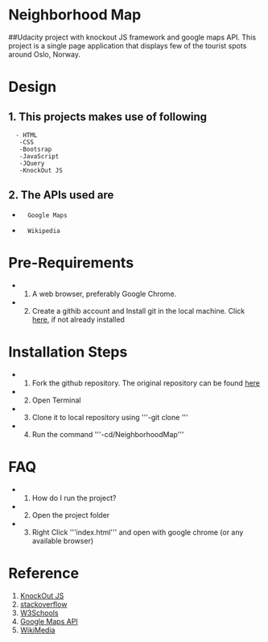 Neighborhood Map
================
##Udacity project with knockout JS framework and google maps API.
  This project is a single page application that displays few of the tourist spots around Oslo, Norway.

Design
=======
## 1. This projects makes use of following
      - HTML
       -CSS
       -Bootsrap
       -JavaScript
       -JQuery
       -KnockOut JS

## 2. The APIs used are
*       Google Maps
*       Wikipedia

Pre-Requirements
=================
-  1. A web browser, preferably Google Chrome.
-  2. Create a githib account and Install git in the local machine. Click [here](https://github.com/), if 
      not already installed

Installation Steps
==================
-  1. Fork the github repository. The original repository can be found [here](https://github.com/daliasgit/NeighborhoodMap)
-  2. Open Terminal
-  3. Clone it to local repository using '''-git clone <fork repository url>'''
-  4. Run the command '''-cd/NeighborhoodMap'''

FAQ
====
 - 1. How do I run the project?
 - 2. Open the project folder
 - 3. Right Click '''index.html''' and open with google chrome (or any available browser)

Reference
==========
   1. [KnockOut JS](http://knockoutjs.com/index.html)
   2. [stackoverflow](https://stackoverflow.com/)
   3. [W3Schools](https://www.w3schools.com/)
   4. [Google Maps API](https://developers.google.com/maps/)
   5. [WikiMedia](https://www.mediawiki.org/wiki/API:Tutorial)